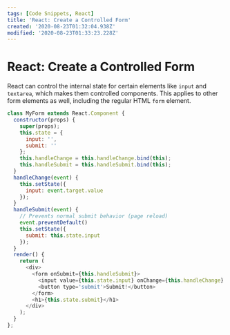 ```yaml
---
tags: [Code Snippets, React]
title: 'React: Create a Controlled Form'
created: '2020-08-23T01:32:04.938Z'
modified: '2020-08-23T01:33:23.228Z'
---
```


React: Create a Controlled Form
===============================
React can control the internal state for certain elements like ```input``` and ```textarea```, which makes them controlled components. This applies to other form elements as well, including the regular HTML ```form``` element.
``` javascript
class MyForm extends React.Component {
  constructor(props) {
    super(props);
    this.state = {
      input: '',
      submit: ''
    };
    this.handleChange = this.handleChange.bind(this);
    this.handleSubmit = this.handleSubmit.bind(this);
  }
  handleChange(event) {
    this.setState({
      input: event.target.value
    });
  }
  handleSubmit(event) {
    // Prevents normal submit behavior (page reload)
    event.preventDefault()
    this.setState({
      submit: this.state.input
    });
  }
  render() {
    return (
      <div>
        <form onSubmit={this.handleSubmit}>
          <input value={this.state.input} onChange={this.handleChange} />
          <button type='submit'>Submit!</button>
        </form>
        <h1>{this.state.submit}</h1>
      </div>
    );
  }
};

```
